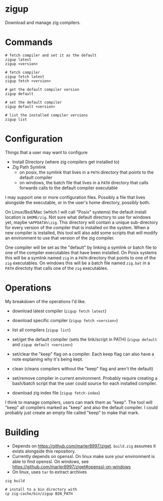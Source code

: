# zigup

Download and manage zig compilers.

# Commands

```
# fetch compiler and set it as the default
zigup latest
zigup <version>

# fetch compiler
zigup fetch latest
zigup fetch <version>

# get the default compiler version
zigup default

# set the default compiler
zigup default <version>

# list the installed compiler versions
zigup list
```

# Configuration

Things that a user may want to configure

* Install Directory (where zig compilers get installed to)
* Zig Path Symlink
    - on posix, the symlink that lives in a `PATH` directory that points to the default compiler
    - on windows, the batch file that lives in a `PATH` directory that calls forwards calls to the default compiler executable

I may support one or more configuration files.  Possibly a file that lives alongside the executable, or in the user's home directory, possibly both.

On Linux/Bsd/Mac (which I will call "Posix" systems) the default install location is `$HOME/zig`.  Not sure what default directory to use for windows yet, maybe `%APPDATA%\zig`.  This directory will contain a unique sub-directory for every version of the compiler that is installed on the system.  When a new compiler is installed, this tool will also add some scripts that will modify an environment to use that version of the zig compiler.

One compiler will be set as the "default" by linking a symlink or batch file to one of the compiler executables that have been installed. On Posix systems this will be a symlink named `zig` in a `PATH` directory that points to one of the `zig` executables.  On windows this will be a batch file named `zig.bat` in a `PATH` directoty that calls one of the `zig` executables.

# Operations

My breakdown of the operations I'd like.

* download latest compiler (`zigup fetch latest`)
* download specific compiler (`zigup fetch <version>`)
* list all compilers (`zigup list`)
* set/get the default compiler (sets the link/script in PATH) (`zigup default` and `zigup default <version>`)
* set/clear the "keep" flag on a compiler.  Each keep flag can also have a note explaining why it's being kept.
* clean (cleans compilers without the "keep" flag and aren't the default)
* set/remove compiler in current environment. Probably require creating a bash/batch script that the user could source for each installed compiler.

* download zig index file (`zigup fetch-index`)

I think to manage compilers, users can mark them as "keep".  The tool will "keep" all compilers marked as "keep" and also the default compiler. I could probably just create an empty file called "keep" to make that mark.

# Building

* Depends on https://github.com/marler8997/ziget.  `build.zig` assumes it exists alongside this repository.
* Currently depends on openssl.  On linux make sure your environment is able to find openssl.  On windows, see https://github.com/marler8997/ziget#openssl-on-windows
* On linux, uses `tar` to extract archives

```
zig build

# install to a bin directory with
cp zig-cache/bin/zigup BIN_PATH
```

